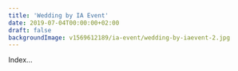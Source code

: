 ```yaml
---
title: 'Wedding by IA Event'
date: 2019-07-04T00:00:00+02:00
draft: false
backgroundImage: v1569612189/ia-event/wedding-by-iaevent-2.jpg
---
```


Index...
